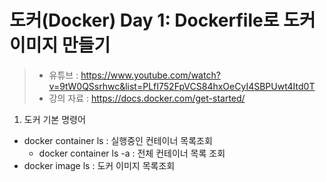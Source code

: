 도커(Docker) Day 1: Dockerfile로 도커 이미지 만들기
===================================

> * 유튜브 : https://www.youtube.com/watch?v=9tW0QSsrhwc&list=PLfI752FpVCS84hxOeCyI4SBPUwt4Itd0T
> * 강의 자료 : https://docs.docker.com/get-started/

1. 도커 기본 명령어
  * docker container ls : 실행중인 컨테이너 목록조회
    * docker container ls -a : 전체 컨테이너 목록 조회
  * docker image ls : 도커 이미지 목록조회
